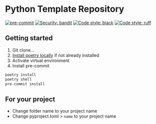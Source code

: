 # Python Template Repository

[![pre-commit](https://img.shields.io/badge/pre--commit-enabled-brightgreen?logo=pre-commit&logoColor=white)](https://github.com/pre-commit/pre-commit)
[![Security: bandit](https://img.shields.io/badge/security-bandit-yellow.svg)](https://github.com/PyCQA/bandit)
[![Code style: black](https://img.shields.io/badge/code%20style-black-black)](https://github.com/psf/black)
[![Code style: ruff](https://img.shields.io/badge/code%20style-ruff-black)](https://github.com/charliermarsh/ruff)

## Getting started

1. Git clone...
2. [Install poetry locally](https://python-poetry.org/docs/#installing-with-the-official-installer) if not already installed
3. Activate virtual environment
4. Install pre-commit

```cmd
poetry install
poetry shell
pre-commit install
```

## For your project

- Change folder name to your project name
- Change pyproject.toml > `name` to your project name
